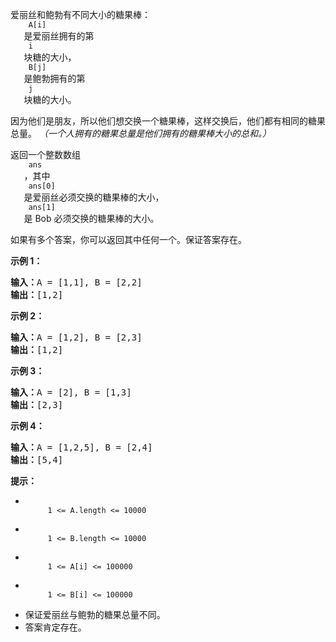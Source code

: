 <html>
 <body>
  <p>
   爱丽丝和鲍勃有不同大小的糖果棒：
   <code>
    A[i]
   </code>
   是爱丽丝拥有的第
   <code>
    i
   </code>
   块糖的大小，
   <code>
    B[j]
   </code>
   是鲍勃拥有的第
   <code>
    j
   </code>
   块糖的大小。
  </p>
  <p>
   因为他们是朋友，所以他们想交换一个糖果棒，这样交换后，他们都有相同的糖果总量。
   <em>
    （一个人拥有的糖果总量是他们拥有的糖果棒大小的总和。）
   </em>
  </p>
  <p>
   返回一个整数数组
   <code>
    ans
   </code>
   ，其中
   <code>
    ans[0]
   </code>
   是爱丽丝必须交换的糖果棒的大小，
   <code>
    ans[1]
   </code>
   是 Bob 必须交换的糖果棒的大小。
  </p>
  <p>
   如果有多个答案，你可以返回其中任何一个。保证答案存在。
  </p>
  <p>
  </p>
  <p>
   <strong>
    示例 1：
   </strong>
  </p>
  <pre><strong>输入：</strong>A = [1,1], B = [2,2]
<strong>输出：</strong>[1,2]
</pre>
  <p>
   <strong>
    示例 2：
   </strong>
  </p>
  <pre><strong>输入：</strong>A = [1,2], B = [2,3]
<strong>输出：</strong>[1,2]
</pre>
  <p>
   <strong>
    示例 3：
   </strong>
  </p>
  <pre><strong>输入：</strong>A = [2], B = [1,3]
<strong>输出：</strong>[2,3]
</pre>
  <p>
   <strong>
    示例 4：
   </strong>
  </p>
  <pre><strong>输入：</strong>A = [1,2,5], B = [2,4]
<strong>输出：</strong>[5,4]
</pre>
  <p>
  </p>
  <p>
   <strong>
    提示：
   </strong>
  </p>
  <ul>
   <li>
    <code>
     1 &lt;= A.length &lt;= 10000
    </code>
   </li>
   <li>
    <code>
     1 &lt;= B.length &lt;= 10000
    </code>
   </li>
   <li>
    <code>
     1 &lt;= A[i] &lt;= 100000
    </code>
   </li>
   <li>
    <code>
     1 &lt;= B[i] &lt;= 100000
    </code>
   </li>
   <li>
    保证爱丽丝与鲍勃的糖果总量不同。
   </li>
   <li>
    答案肯定存在。
   </li>
  </ul>
 </body>
</html>